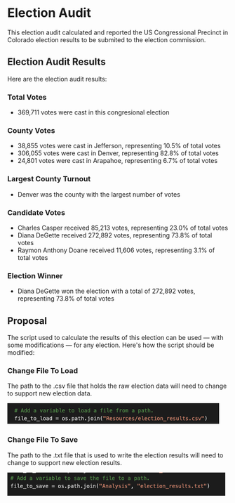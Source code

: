 # Election Audit
This election audit calculated and reported the US Congressional Precinct in Colorado election results to be submited to the election commission. 

## Election Audit Results
Here are the election audit results: 

### Total Votes
- 369,711 votes were cast in this congresional election

### County Votes
- 38,855 votes were cast in Jefferson, representing 10.5% of total votes
- 306,055 votes were cast in Denver, representing 82.8% of total votes
- 24,801 votes were cast in Arapahoe, representing 6.7% of total votes 

### Largest County Turnout
- Denver was the county with the largest number of votes

### Candidate Votes
- Charles Casper received 85,213 votes, representing 23.0% of total votes
- Diana DeGette received 272,892 votes, representing 73.8% of total votes
- Raymon Anthony Doane received 11,606 votes, representing 3.1% of total votes 

### Election Winner
- Diana DeGette won the election with a total of 272,892 votes, representing 73.8% of total votes 

## Proposal
The script used to calculate the results of this election can be used — with some modifications — for any election. Here's how the script should be modified: 

### Change File To Load
The path to the .csv file that holds the raw election data will need to change to support new election data. 

![](File_to_load.png)

### Change File To Save
The path to the .txt file that is used to write the election results will need to change to support new election results. 

![](File_to_save.png)
